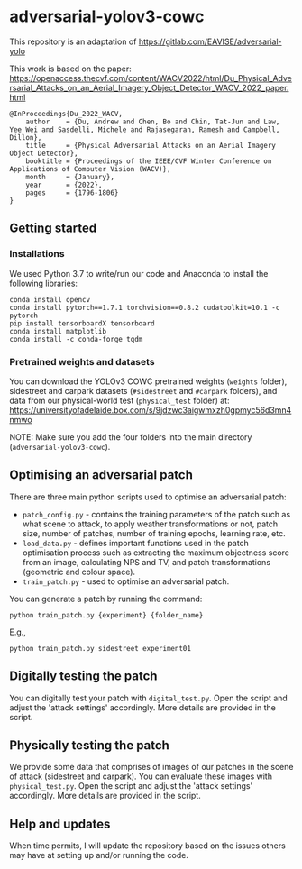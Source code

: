 # adversarial-yolov3-cowc

This repository is an adaptation of https://gitlab.com/EAVISE/adversarial-yolo

This work is based on the paper: https://openaccess.thecvf.com/content/WACV2022/html/Du_Physical_Adversarial_Attacks_on_an_Aerial_Imagery_Object_Detector_WACV_2022_paper.html

```
@InProceedings{Du_2022_WACV,
    author    = {Du, Andrew and Chen, Bo and Chin, Tat-Jun and Law, Yee Wei and Sasdelli, Michele and Rajasegaran, Ramesh and Campbell, Dillon},
    title     = {Physical Adversarial Attacks on an Aerial Imagery Object Detector},
    booktitle = {Proceedings of the IEEE/CVF Winter Conference on Applications of Computer Vision (WACV)},
    month     = {January},
    year      = {2022},
    pages     = {1796-1806}
}

```
## Getting started

### Installations
We used Python 3.7 to write/run our code and Anaconda to install the following libraries:

```
conda install opencv
conda install pytorch==1.7.1 torchvision==0.8.2 cudatoolkit=10.1 -c pytorch
pip install tensorboardX tensorboard
conda install matplotlib
conda install -c conda-forge tqdm
```

### Pretrained weights and datasets
You can download the YOLOv3 COWC pretrained weights (```weights``` folder), sidestreet and carpark datasets (```#sidestreet``` and ```#carpark``` folders), and data from our physical-world test (```physical_test``` folder) at: https://universityofadelaide.box.com/s/9jdzwc3aigwmxzh0gpmyc56d3mn4nmwo

NOTE: Make sure you add the four folders into the main directory (```adversarial-yolov3-cowc```). 

## Optimising an adversarial patch
There are three main python scripts used to optimise an adversarial patch:

* ```patch_config.py``` - contains the training parameters of the patch such as what scene to attack, to apply weather transformations or not, patch size, number of patches, number of training epochs, learning rate, etc.
* ```load_data.py``` - defines important functions used in the patch optimisation process such as extracting the maximum objectness score from an image, calculating NPS and TV, and patch transformations (geometric and colour space).
* ```train_patch.py``` - used to optimise an adversarial patch. 

You can generate a patch by running the command:

```
python train_patch.py {experiment} {folder_name}
```
E.g., 

```
python train_patch.py sidestreet experiment01
```

## Digitally testing the patch
You can digitally test your patch with ```digital_test.py```. Open the script and adjust the 'attack settings' accordingly. More details are provided in the script.

## Physically testing the patch
We provide some data that comprises of images of our patches in the scene of attack (sidestreet and carpark). You can evaluate these images with ```physical_test.py```. Open the script and adjust the 'attack settings' accordingly. More details are provided in the script.

## Help and updates
When time permits, I will update the repository based on the issues others may have at setting up and/or running the code.



